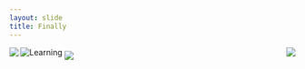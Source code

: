 ```yaml
---
layout: slide
title: Finally
---
```

![Learning]({{site.baseurl}}/assets/images/boatingschool.jpg)
<a href="#/2"><img src="{{site.baseurl}}/assets/images/boatingschool.jpg" align="left"></a>
<a href="#/2"><img src="{{site.baseurl}}/assets/images/boatingschool.jpg" align="middle"></a>
<a href="#/2"><img src="{{site.baseurl}}/assets/images/boatingschool.jpg" align="right"></a>
